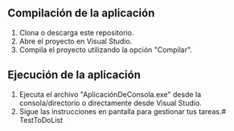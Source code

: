 ## Compilación de la aplicación
1. Clona o descarga este repositorio.
2. Abre el proyecto en Visual Studio.
3. Compila el proyecto utilizando la opción "Compilar".

## Ejecución de la aplicación
1. Ejecuta el archivo "AplicaciónDeConsola.exe" desde la consola/directorio o directamente desde Visual Studio.
2. Sigue las instrucciones en pantalla para gestionar tus tareas.# TestToDoList
